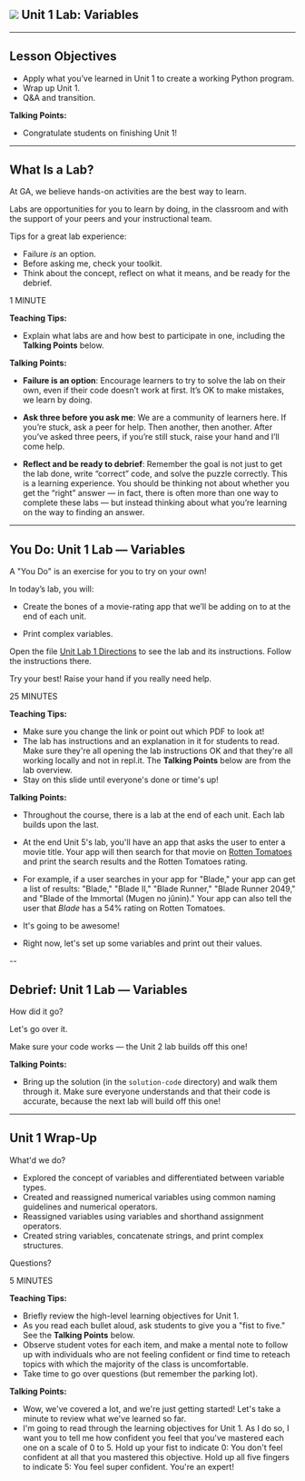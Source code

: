 <!--
title: Unit 1 Lab: Variables
type: Lab
duration: ":30"
creator: Susi Remondi
-->

## ![](https://ga-dash.s3.amazonaws.com/production/assets/logo-9f88ae6c9c3871690e33280fcf557f33.png) Unit 1 Lab: Variables

<!--

## Overview
This lesson consists of a hands-on lab during which learners will independently create a working Python program. You simply need to introduce the lab, make sure they can access the lab doc, and be available in case of questions. At the end, go over the solution (in the `solution-code` folder).

As the next lab builds on this one, make sure students all end with the correct code. Send out the solution Python file if needed.

## Learning Objectives
In this lesson, students will:
- Apply what they've learned in Unit 1 to create a working Python program.

## Duration
30 minutes

## Suggested Agenda

| Time | Activity |
| --- | --- |
| 0:00 - 02:00 | Welcome |
| 02:00 - 20:00 | Work Time |
| 20:00 - 30:00 | Q&A + Close |

## Before Class: Preparation
- Before class, complete the lab yourself to ensure you’re familiar with the solution, as well as the various challenges learners might encounter.
- Change the location of the starter code and lab directions.

## In Class: Materials
- Projector
- Internet connection
- Python 3.0
- Lab directions

-->

---

## Lesson Objectives

- Apply what you’ve learned in Unit 1 to create a working Python program.
- Wrap up Unit 1.
- Q&A and transition.

<aside class="notes">

**Talking Points:**

- Congratulate students on finishing Unit 1!

</aside>

---

## What Is a Lab?


At GA, we believe hands-on activities are the best way to learn.

Labs are opportunities for you to learn by doing, in the classroom and with the support of your peers and your instructional team.

Tips for a great lab experience:

- Failure _is_ an option.
- Before asking me, check your toolkit.
- Think about the concept, reflect on what it means, and be ready for the debrief.


<aside class="notes">

1 MINUTE

**Teaching Tips:**

- Explain what labs are and how best to participate in one, including the **Talking Points** below.

**Talking Points:**

- **Failure is an option**: Encourage learners to try to solve the lab on their own, even if their code doesn’t work at first. It’s OK to make mistakes, we learn by doing.

- **Ask three before you ask me**: We are a community of learners here. If you’re stuck, ask a peer for help. Then another, then another. After you’ve asked three peers, if you’re still stuck, raise your hand and I’ll come help.

- **Reflect and be ready to debrief**: Remember the goal is not just to get the lab done, write “correct” code, and solve the puzzle correctly. This is a learning experience. You should be thinking not about whether you get the “right” answer — in fact, there is often more than one way to complete these labs — but instead thinking about what you’re learning on the way to finding an answer.


</aside>

---

## You Do: Unit 1 Lab — Variables

A "You Do" is an exercise for you to try on your own!  

In today’s lab, you will:

- Create the bones of a movie-rating app that we’ll be adding on to at the end of each unit.

- Print complex variables.

Open the file [Unit Lab 1 Directions](unit-lab-1-directions.md.html) to see the lab and its instructions. Follow the instructions there.

Try your best! Raise your hand if you really need help.


<aside class="notes">

25 MINUTES

**Teaching Tips:**

- Make sure you change the link or point out which PDF to look at!
- The lab has instructions and an explanation in it for students to read. Make sure they're all opening the lab instructions OK and that they're all working locally and not in repl.it. The **Talking Points** below are from the lab overview.
- Stay on this slide until everyone's done or time's up!

**Talking Points:**

- Throughout the course, there is a lab at the end of each unit. Each lab builds upon the last.

- At the end Unit 5's lab, you'll have an app that asks the user to enter a movie title. Your app will then search for that movie on <a href="https://www.rottentomatoes.com/" target="\_blank">Rotten Tomatoes</a> and print the search results and the Rotten Tomatoes rating.

- For example, if a user searches in your app for "Blade," your app can get a list of results: "Blade," "Blade II," "Blade Runner," "Blade Runner 2049," and "Blade of the Immortal (Mugen no jûnin)." Your app can also tell the user that *Blade* has a 54% rating on Rotten Tomatoes.

- It's going to be awesome!

- Right now, let's set up some variables and print out their values.

</aside>

--

## Debrief: Unit 1 Lab — Variables

How did it go?

Let's go over it.

Make sure your code works — the Unit 2 lab builds off this one!

<aside class="notes">

**Talking Points:**

- Bring up the solution (in the `solution-code` directory) and walk them through it. Make sure everyone understands and that their code is accurate, because the next lab will build off this one!

</aside>

---

## Unit 1 Wrap-Up

What'd we do?

- Explored the concept of variables and differentiated between variable types.
- Created and reassigned numerical variables using common naming guidelines and numerical operators.
- Reassigned variables using variables and shorthand assignment operators.
- Created string variables, concatenate strings, and print complex structures.

Questions?

<aside class="notes">

5 MINUTES

**Teaching Tips:**
- Briefly review the high-level learning objectives for Unit 1.
- As you read each bullet aloud, ask students to give you a "fist to five." See the **Talking Points** below.
- Observe student votes for each item, and make a mental note to follow up with individuals who are not feeling confident or find time to reteach topics with which the majority of the class is uncomfortable.
- Take time to go over questions (but remember the parking lot).

**Talking Points:**
- Wow, we've covered a lot, and we're just getting started! Let's take a minute to review what we've learned so far.
- I'm going to read through the learning objectives for Unit 1. As I do so, I want you to tell me how confident you feel that you've mastered each one on a scale of 0 to 5. Hold up your fist to indicate 0: You don't feel confident at all that you mastered this objective. Hold up all five fingers to indicate 5: You feel super confident. You're an expert!
</aside>
